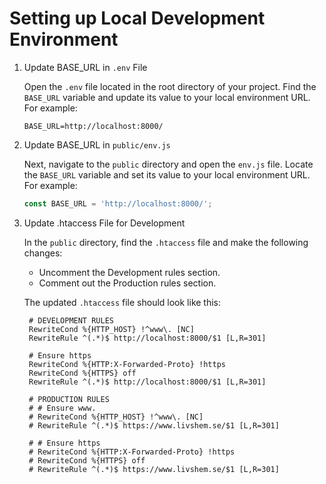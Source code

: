 # Setting up Local Development Environment

1. Update BASE_URL in `.env` File

   Open the `.env` file located in the root directory of your project. Find the `BASE_URL` variable and update its value to your local environment URL. For example:

   ```
   BASE_URL=http://localhost:8000/
   ```

2. Update BASE_URL in `public/env.js`

   Next, navigate to the `public` directory and open the `env.js` file. Locate the `BASE_URL` variable and set its value to your local environment URL. For example:

   ```javascript
   const BASE_URL = 'http://localhost:8000/';
   ```

3. Update .htaccess File for Development

   In the `public` directory, find the `.htaccess` file and make the following changes:

   - Uncomment the Development rules section.
   - Comment out the Production rules section.

   The updated `.htaccess` file should look like this:

   ```apacheconf
    # DEVELOPMENT RULES
    RewriteCond %{HTTP_HOST} !^www\. [NC]
    RewriteRule ^(.*)$ http://localhost:8000/$1 [L,R=301]
    
    # Ensure https
    RewriteCond %{HTTP:X-Forwarded-Proto} !https
    RewriteCond %{HTTPS} off
    RewriteRule ^(.*)$ http://localhost:8000/$1 [L,R=301]

    # PRODUCTION RULES
    # # Ensure www.
    # RewriteCond %{HTTP_HOST} !^www\. [NC]
    # RewriteRule ^(.*)$ https://www.livshem.se/$1 [L,R=301]

    # # Ensure https
    # RewriteCond %{HTTP:X-Forwarded-Proto} !https
    # RewriteCond %{HTTPS} off
    # RewriteRule ^(.*)$ https://www.livshem.se/$1 [L,R=301]
   ```
